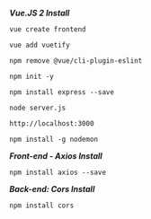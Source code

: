 ***Vue.JS 2 Install***
```
vue create frontend
```

```
vue add vuetify
```

```
npm remove @vue/cli-plugin-eslint
```

```
npm init -y
```

```
npm install express --save
```

```
node server.js
```

```
http://localhost:3000
```

```
npm install -g nodemon
```

***Front-end - Axios Install***
```
npm install axios --save
```

***Back-end: Cors Install***
```
npm install cors
```